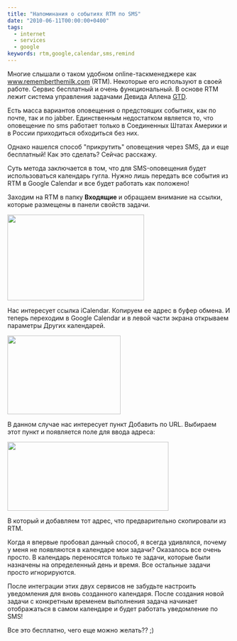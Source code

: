 ```yaml
---
title: "Напоминания о событиях RTM по SMS"
date: "2010-06-11T00:00:00+0400"
tags:
  - internet
  - services
  - google
keywords: rtm,google,calendar,sms,remind
---
```

Многие слышали о таком удобном online-таскменеджере как <a href="http://www.rememberthemilk.com/" rel="nofollow">www.rememberthemilk.com</a> (RTM). Некоторые его используют в своей работе. Сервис бесплатный и очень функциональный. В основе RTM лежит система управления задачами Девида Аллена <a href="http://ru.wikipedia.org/wiki/Getting_Things_Done" rel="nofollow">GTD</a>.

Есть масса вариантов оповещения о предстоящих событиях, как по почте, так и по jabber. Единственным недостатком является то, что оповещение по sms работает только в Соединенных Штатах Америки и в России приходиться обходиться без них.

Однако нашелся способ "прикрутить" оповещения через SMS, да и еще бесплатный! Как это сделать? Сейчас расскажу.

Суть метода заключается в том, что для SMS-оповещения будет использоваться календарь гугла. Нужно лишь передать все события из RTM в Google Calendar и все будет работать как положено!

Заходим на RTM в папку <strong>Входящие</strong> и обращаем внимание на ссылки, которые размещены в панели свойств задачи.

<img class="aligncenter size-full wp-image-1054" title="RTM" src="https://static.juev.org/2010/06/RTM.png" alt="" width="308" height="193" />

Нас интересует ссылка iCalendar. Копируем ее адрес в буфер обмена. И теперь переходим в Google Calendar и в левой части экрана открываем параметры Других календарей.

<img class="aligncenter size-full wp-image-1052" title="gcal-add" src="https://static.juev.org/2010/06/gcal-add.png" alt="" width="255" height="177" />

В данном случае нас интересует пункт Добавить по URL. Выбираем этот пункт и появляется поле для ввода адреса:

<a href="https://static.juev.org/2010/06/gcal-url.png" rel="lightbox"><img class="aligncenter size-full wp-image-1053" title="gcal-url" src="https://static.juev.org/2010/06/gcal-url.png" alt="" width="363" height="155" /></a>

В который и добавляем тот адрес, что предварительно скопировали из RTM.

Когда я впервые пробовал данный способ, я всегда удивлялся, почему у меня не появляются в календаре мои задачи? Оказалось все очень просто. В календарь переносятся только те задачи, которые были назначены на определенный день и время. Все остальные задачи просто игнорируются.

После интеграции этих двух сервисов не забудьте настроить уведомления для вновь созданного календаря. После создания новой задачи с конкретным временем выполнения задача начинает отображаться в самом календаре и будет работать уведомление по SMS!

Все это бесплатно, чего еще можно желать?? ;)
